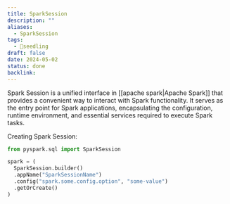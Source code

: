 ```yaml
---
title: SparkSession
description: ""
aliases:
  - SparkSession
tags:
  - 🌱seedling
draft: false
date: 2024-05-02
status: done
backlink:
---
```


Spark Session is a unified interface in [[apache spark|Apache Spark]] that provides a convenient way to interact with Spark functionality. It serves as the entry point for Spark applications, encapsulating the configuration, runtime environment, and essential services required to execute Spark tasks.

Creating Spark Session:

```python
from pyspark.sql import SparkSession

spark = (
  SparkSession.builder()
  .appName("SparkSessionName")
  .config("spark.some.config.option", "some-value")
  .getOrCreate()
)
```
